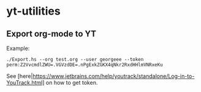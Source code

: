 # yt-utilities

## Export org-mode to YT


Example:
```
./Export.hs --org test.org --user georgeee --token perm:Z2VvcmdlZWU=.VGVzdDE=.nPgExkZGKX4qNkr2RxdHHlmVNRxeKu 
```

See [here|https://www.jetbrains.com/help/youtrack/standalone/Log-in-to-YouTrack.html] on how to get token.
